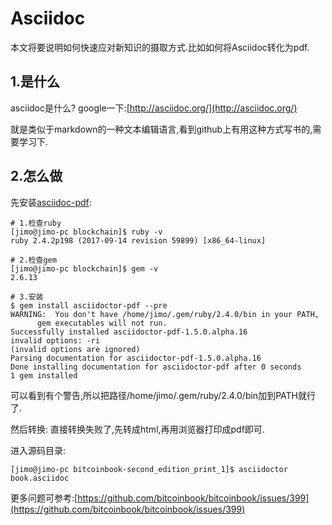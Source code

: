 # Asciidoc
本文将要说明如何快速应对新知识的摄取方式.比如如何将Asciidoc转化为pdf.

## 1.是什么
asciidoc是什么? google一下:[http://asciidoc.org/](http://asciidoc.org/)

就是类似于markdown的一种文本编辑语言,看到github上有用这种方式写书的,需要学习下.

## 2.怎么做
先安装[asciidoc-pdf](https://github.com/asciidoctor/asciidoctor-pdf):
```shell
# 1.检查ruby
[jimo@jimo-pc blockchain]$ ruby -v
ruby 2.4.2p198 (2017-09-14 revision 59899) [x86_64-linux]

# 2.检查gem
[jimo@jimo-pc blockchain]$ gem -v
2.6.13

# 3.安装
$ gem install asciidoctor-pdf --pre
WARNING:  You don't have /home/jimo/.gem/ruby/2.4.0/bin in your PATH,
	  gem executables will not run.
Successfully installed asciidoctor-pdf-1.5.0.alpha.16
invalid options: -ri
(invalid options are ignored)
Parsing documentation for asciidoctor-pdf-1.5.0.alpha.16
Done installing documentation for asciidoctor-pdf after 0 seconds
1 gem installed
```
可以看到有个警告,所以把路径/home/jimo/.gem/ruby/2.4.0/bin加到PATH就行了.

然后转换:
直接转换失败了,先转成html,再用浏览器打印成pdf即可.

进入源码目录:
```shell
[jimo@jimo-pc bitcoinbook-second_edition_print_1]$ asciidoctor book.asciidoc 
```
更多问题可参考:[https://github.com/bitcoinbook/bitcoinbook/issues/399](https://github.com/bitcoinbook/bitcoinbook/issues/399)
